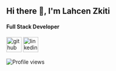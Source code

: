 ## Hi there 👋, I'm Lahcen Zkiti
#### Full Stack Developer



[<img src='https://cdn.jsdelivr.net/npm/simple-icons@3.0.1/icons/github.svg' alt='github' height='40'>](https://github.com/LahcenZkiti)  [<img src='https://cdn.jsdelivr.net/npm/simple-icons@3.0.1/icons/linkedin.svg' alt='linkedin' height='40'>](https://www.linkedin.com/in/lahcen-zkiti/)  

![Profile views](https://gpvc.arturio.dev/LahcenZkiti)  
